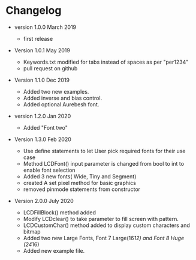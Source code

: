 # Changelog

* version 1.0.0 March 2019
	* first release

* Version 1.0.1 May 2019
	* Keywords.txt modified for tabs instead of spaces as per "per1234" 
	* pull request on github

* Version 1.1.0 Dec 2019
	* Added two new examples.
	* Added inverse and bias control.
	* Added optional Aurebesh font.
	
* version 1.2.0 Jan 2020
	* Added "Font two"
	
* Version 1.3.0 Feb 2020
	* Use define statements to let User pick required fonts
	for their use case 
	* Method LCDFont() input parameter is changed from bool to int to enable font selection
	* Added 3 new fonts( Wide, Tiny and Segment) 
	* created A set pixel method for basic graphics
	* removed pinmode statements from constructor
	
* Version 2.0.0 July 2020
	* LCDFillBlock() method added
	* Modify LCDclear() to take parameter to fill screen with pattern.
	* LCDCustomChar() method added to display custom characters and bitmap
	* Added two new Large Fonts,  Font 7 Large(16*12) and Font 8 Huge (24*16)
	* Added new example file. 
